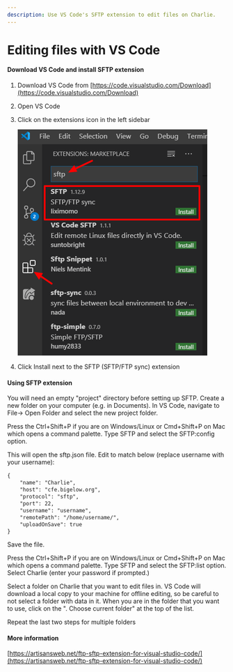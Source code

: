 ```yaml
---
description: Use VS Code's SFTP extension to edit files on Charlie.
---
```


# Editing files with VS Code

#### Download VS Code and install SFTP extension

1. Download VS Code from [https://code.visualstudio.com/Download](https://code.visualstudio.com/Download)
2. Open VS Code
3. Click on the extensions icon in the left sidebar

   ![](../.gitbook/assets/search-extension-1.png)

4. Click Install next to the SFTP \(SFTP/FTP sync\) extension

#### Using SFTP extension

You will need an empty "project" directory before setting up SFTP. Create a new folder on your computer \(e.g. in Documents\). In VS Code, navigate to File-&gt; Open Folder and select the new project folder.

Press the Ctrl+Shift+P if you are on Windows/Linux or Cmd+Shift+P on Mac which opens a command palette. Type SFTP and select the SFTP:config option.

This will open the sftp.json file. Edit to match below \(replace username with your username\):

```text
{
    "name": "Charlie",
    "host": "cfe.bigelow.org",
    "protocol": "sftp",
    "port": 22,
    "username": "username",
    "remotePath": "/home/username/",
    "uploadOnSave": true
}
```

Save the file.

Press the Ctrl+Shift+P if you are on Windows/Linux or Cmd+Shift+P on Mac which opens a command palette. Type SFTP and select the SFTP:list option. Select Charlie \(enter your password if prompted.\) 

Select a folder on Charlie that you want to edit files in. VS Code will download a local copy to your machine for offline editing, so be careful to not select a folder with data in it. When you are in the folder that you want to use, click on the ". Choose current folder" at the top of the list.

Repeat the last two steps for multiple folders 

#### More information

[https://artisansweb.net/ftp-sftp-extension-for-visual-studio-code/](https://artisansweb.net/ftp-sftp-extension-for-visual-studio-code/)

